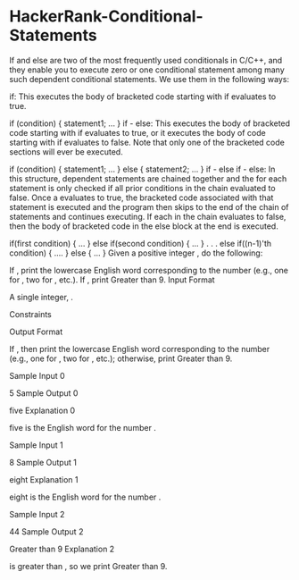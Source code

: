 # HackerRank-Conditional-Statements

If and else are two of the most frequently used conditionals in C/C++, and they enable you to execute zero or one conditional statement among many such dependent conditional statements. We use them in the following ways:

if: This executes the body of bracketed code starting with  if  evaluates to true.

if (condition) {
    statement1;
    ...
}
if - else: This executes the body of bracketed code starting with  if  evaluates to true, or it executes the body of code starting with  if  evaluates to false. Note that only one of the bracketed code sections will ever be executed.

if (condition) {
    statement1;
    ...
}
else {
    statement2;
    ...
}
if - else if - else: In this structure, dependent statements are chained together and the  for each statement is only checked if all prior conditions in the chain evaluated to false. Once a  evaluates to true, the bracketed code associated with that statement is executed and the program then skips to the end of the chain of statements and continues executing. If each  in the chain evaluates to false, then the body of bracketed code in the else block at the end is executed.

if(first condition) {
    ...
}
else if(second condition) {
    ...
}
.
.
.
else if((n-1)'th condition) {
    ....
}
else {
    ...
}
Given a positive integer , do the following:

If , print the lowercase English word corresponding to the number (e.g., one for , two for , etc.).
If , print Greater than 9.
Input Format

A single integer, .

Constraints

Output Format

If , then print the lowercase English word corresponding to the number (e.g., one for , two for , etc.); otherwise, print Greater than 9.

Sample Input 0

5
Sample Output 0

five
Explanation 0

five is the English word for the number .

Sample Input 1

8
Sample Output 1

eight
Explanation 1

eight is the English word for the number .

Sample Input 2

44
Sample Output 2

Greater than 9
Explanation 2

 is greater than , so we print Greater than 9.
